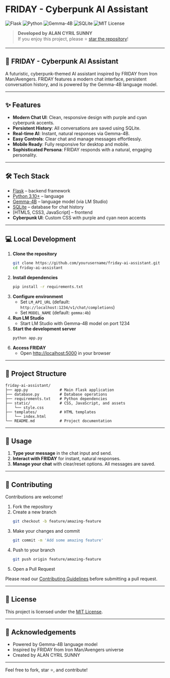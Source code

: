 # FRIDAY - Cyberpunk AI Assistant

![Flask](https://img.shields.io/badge/Framework-Flask-blue)
![Python](https://img.shields.io/badge/Language-Python%203.10+-blue)
![Gemma-4B](https://img.shields.io/badge/Model-Gemma--4B-purple)
![SQLite](https://img.shields.io/badge/Database-SQLite-lightgrey)
![MIT License](https://img.shields.io/badge/License-MIT-blue)

> **Developed by ALAN CYRIL SUNNY**  
> If you enjoy this project, please ⭐ [star the repository](https://github.com/yourusername/friday-ai-assistant)!

---

## 🤖 FRIDAY - Cyberpunk AI Assistant

A futuristic, cyberpunk-themed AI assistant inspired by FRIDAY from Iron Man/Avengers. FRIDAY features a modern chat interface, persistent conversation history, and is powered by the Gemma-4B language model.

---

## ✨ Features

- **Modern Chat UI**: Clean, responsive design with purple and cyan cyberpunk accents.
- **Persistent History**: All conversations are saved using SQLite.
- **Real-time AI**: Instant, natural responses via Gemma-4B.
- **Easy Controls**: Clear chat and manage messages effortlessly.
- **Mobile Ready**: Fully responsive for desktop and mobile.
- **Sophisticated Persona**: FRIDAY responds with a natural, engaging personality.

---

## 🛠️ Tech Stack

- [Flask](https://flask.palletsprojects.com/) – backend framework
- [Python 3.10+](https://www.python.org/downloads/) – language
- [Gemma-4B](https://lmstudio.ai/) – language model (via LM Studio)
- [SQLite](https://www.sqlite.org/) – database for chat history
- [HTML5, CSS3, JavaScript] – frontend
- **Cyberpunk UI**: Custom CSS with purple and cyan neon accents

---

## 💻 Local Development

1. **Clone the repository**
   ```bash
   git clone https://github.com/yourusername/friday-ai-assistant.git
   cd friday-ai-assistant
   ```
2. **Install dependencies**
   ```bash
   pip install -r requirements.txt
   ```
3. **Configure environment**
   - Set `LM_API_URL` (default: `http://localhost:1234/v1/chat/completions`)
   - Set `MODEL_NAME` (default: `gemma:4b`)
4. **Run LM Studio**
   - Start LM Studio with Gemma-4B model on port 1234
5. **Start the development server**
   ```bash
   python app.py
   ```
6. **Access FRIDAY**
   - Open [http://localhost:5000](http://localhost:5000) in your browser

---

## 📁 Project Structure

```
friday-ai-assistant/
├── app.py              # Main Flask application
├── database.py         # Database operations
├── requirements.txt    # Python dependencies
├── static/             # CSS, JavaScript, and assets
│   └── style.css
├── templates/          # HTML templates
│   └── index.html
└── README.md           # Project documentation
```

---

## 📝 Usage

1. **Type your message** in the chat input and send.
2. **Interact with FRIDAY** for instant, natural responses.
3. **Manage your chat** with clear/reset options. All messages are saved.

---

## 🤝 Contributing

Contributions are welcome!  
1. Fork the repository  
2. Create a new branch  
   ```bash
   git checkout -b feature/amazing-feature
   ```
3. Make your changes and commit  
   ```bash
   git commit -m 'Add some amazing feature'
   ```
4. Push to your branch  
   ```bash
   git push origin feature/amazing-feature
   ```
5. Open a Pull Request

Please read our [Contributing Guidelines](CONTRIBUTING.md) before submitting a pull request.

---

## 📄 License

This project is licensed under the [MIT License](LICENSE).

---

## 🙏 Acknowledgements

- Powered by Gemma-4B language model
- Inspired by FRIDAY from Iron Man/Avengers universe
- Created by ALAN CYRIL SUNNY

---


Feel free to fork, star ⭐, and contribute!
